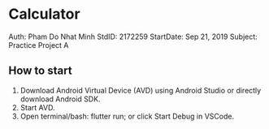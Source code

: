 # Calculator

Auth:       Pham Do Nhat Minh
StdID:      2172259
StartDate:  Sep 21, 2019
Subject:    Practice Project A

## How to start

1. Download Android Virtual Device (AVD) using Android Studio or directly download Android SDK.
2. Start AVD.
3. Open terminal/bash: flutter run; or click Start Debug in VSCode.
